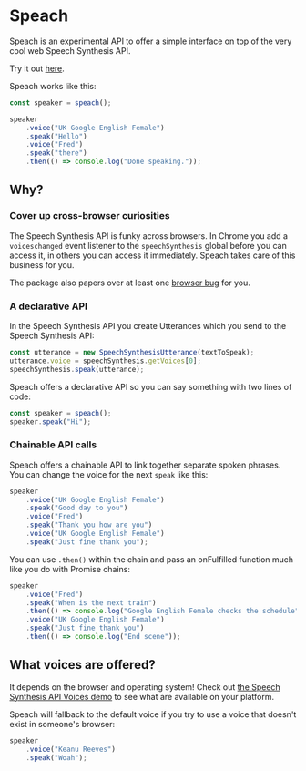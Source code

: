 # Speach

Speach is an experimental API to offer a simple interface on top of the very cool web Speech Synthesis API.

Try it out [here](https://speach.glitch.me/).

Speach works like this:

```js
const speaker = speach();

speaker
    .voice("UK Google English Female")
    .speak("Hello")
    .voice("Fred")
    .speak("there")
    .then(() => console.log("Done speaking."));
```

## Why?

### Cover up cross-browser curiosities

The Speech Synthesis API is funky across browsers. In Chrome you add a `voiceschanged` event listener to the `speechSynthesis` global before you can access it, in others you can access it immediately. Speach takes care of this business for you.

The package also papers over at least one [browser bug](https://github.com/ericandrewlewis/speach/blob/e8350c4a1f8a019440828cdcf3824c294aaaf527/script.js#L65-L68) for you.

### A declarative API

In the Speech Synthesis API you create Utterances which you send to the Speech Synthesis API:

```js
const utterance = new SpeechSynthesisUtterance(textToSpeak);
utterance.voice = speechSynthesis.getVoices[0];
speechSynthesis.speak(utterance);
```

Speach offers a declarative API so you can say something with two lines of code:

```js
const speaker = speach();
speaker.speak("Hi");
```

### Chainable API calls

Speach offers a chainable API to link together separate spoken phrases. You can change the voice for the next `speak` like this:

```js
speaker
    .voice("UK Google English Female")
    .speak("Good day to you")
    .voice("Fred")
    .speak("Thank you how are you")
    .voice("UK Google English Female")
    .speak("Just fine thank you");
```

You can use `.then()` within the chain and pass an onFulfilled function much like you do with Promise chains:

```js
speaker
    .voice("Fred")
    .speak("When is the next train")
    .then(() => console.log("Google English Female checks the schedule"))
    .voice("UK Google English Female")
    .speak("Just fine thank you")
    .then(() => console.log("End scene"));
```

## What voices are offered?

It depends on the browser and operating system! Check out [the Speech Synthesis API Voices demo](https://speech-synthesis-api-voices-demo.glitch.me/) to see what are available on your platform.

Speach will fallback to the default voice if you try to use a voice that doesn't exist in someone's browser:

```js
speaker
    .voice("Keanu Reeves")
    .speak("Woah");
```
